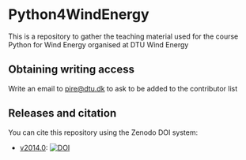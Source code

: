 Python4WindEnergy
=================

This is a repository to gather the teaching material used for the course Python for Wind Energy organised at DTU Wind Energy

Obtaining writing access
------------------------

Write an email to pire@dtu.dk to ask to be added to the contributor list

Releases and citation
---------------------
You can cite this repository using the Zenodo DOI system:

* [v2014.0](https://github.com/DTUWindEnergy/Python4WindEnergy/tree/v2014.0): [![DOI](https://zenodo.org/badge/doi/10.5281/zenodo.12429.png)](http://dx.doi.org/10.5281/zenodo.12429)
